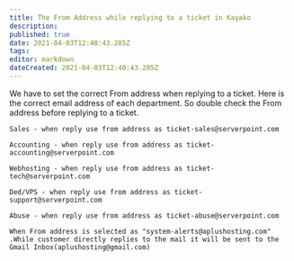 ```yaml
---
title: The From Address while replying to a ticket in Kayako
description: 
published: true
date: 2021-04-03T12:40:43.285Z
tags: 
editor: markdown
dateCreated: 2021-04-03T12:40:43.285Z
---
```


We have to set the correct From address when replying to a ticket. Here is the correct email address of each department. So double check the From address before replying to a ticket.

    Sales - when reply use from address as ticket-sales@serverpoint.com

    Accounting - when reply use from address as ticket-accounting@serverpoint.com

    Webhosting - when reply use from address as ticket-tech@serverpoint.com

    Ded/VPS - when reply use from address as ticket-support@serverpoint.com

    Abuse - when reply use from address as ticket-abuse@serverpoint.com

    When From address is selected as "system-alerts@aplushosting.com" .While customer directly replies to the mail it will be sent to the Gmail Inbox(aplushosting@gmail.com) 